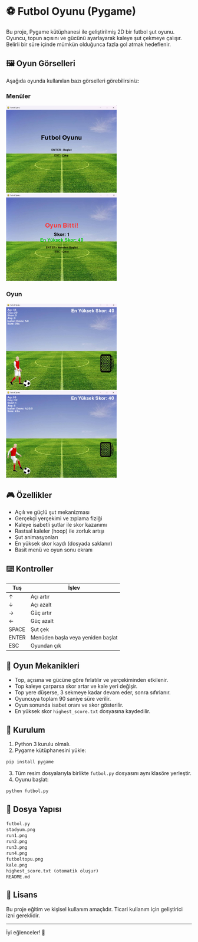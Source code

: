 # ⚽ Futbol Oyunu (Pygame)

Bu proje, Pygame kütüphanesi ile geliştirilmiş 2D bir futbol şut oyunu. Oyuncu, topun açısını ve gücünü ayarlayarak kaleye şut çekmeye çalışır. Belirli bir süre içinde mümkün olduğunca fazla gol atmak hedeflenir.

## 🖼️ Oyun Görselleri

Aşağıda oyunda kullanılan bazı görselleri görebilirsiniz:

### Menüler

<img src="menu1.png" alt="Başlangıç Menüsü" width="300"/>
<img src="menu2.png" alt="Bitiş Menüsü" width="300"/>

### Oyun

<img src="oyun1.png" alt="Oyun Şut Öncesi" width="300"/>
<img src="oyun2.png" alt="Oyun Şut Esnasında" width="300"/>

## 🎮 Özellikler

- Açılı ve güçlü şut mekanizması
- Gerçekçi yerçekimi ve zıplama fiziği
- Kaleye isabetli şutlar ile skor kazanımı
- Rastsal kaleler (hoop) ile zorluk artışı
- Şut animasyonları
- En yüksek skor kaydı (dosyada saklanır)
- Basit menü ve oyun sonu ekranı

## ⌨️ Kontroller

| Tuş   | İşlev                             |
| ----- | --------------------------------- |
| ↑     | Açı artır                         |
| ↓     | Açı azalt                         |
| →     | Güç artır                         |
| ←     | Güç azalt                         |
| SPACE | Şut çek                           |
| ENTER | Menüden başla veya yeniden başlat |
| ESC   | Oyundan çık                       |

## 🧠 Oyun Mekanikleri

- Top, açısına ve gücüne göre fırlatılır ve yerçekiminden etkilenir.
- Top kaleye çarparsa skor artar ve kale yeri değişir.
- Top yere düşerse, 3 sekmeye kadar devam eder, sonra sıfırlanır.
- Oyuncuya toplam 90 saniye süre verilir.
- Oyun sonunda isabet oranı ve skor gösterilir.
- En yüksek skor `highest_score.txt` dosyasına kaydedilir.

## 🔧 Kurulum

1. Python 3 kurulu olmalı.
2. Pygame kütüphanesini yükle:

```bash
pip install pygame
```

3. Tüm resim dosyalarıyla birlikte `futbol.py` dosyasını aynı klasöre yerleştir.
4. Oyunu başlat:

```bash
python futbol.py
```

## 📁 Dosya Yapısı

```
futbol.py
stadyum.png
run1.png
run2.png
run3.png
run4.png
futboltopu.png
kale.png
highest_score.txt (otomatik oluşur)
README.md
```

## 📜 Lisans

Bu proje eğitim ve kişisel kullanım amaçlıdır. Ticari kullanım için geliştirici izni gereklidir.

---

İyi eğlenceler! 🎉
